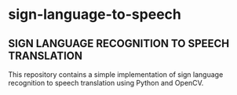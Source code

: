 # sign-language-to-speech
## SIGN LANGUAGE RECOGNITION TO SPEECH TRANSLATION
This repository contains a simple implementation of sign language recognition to speech translation using Python and OpenCV.
